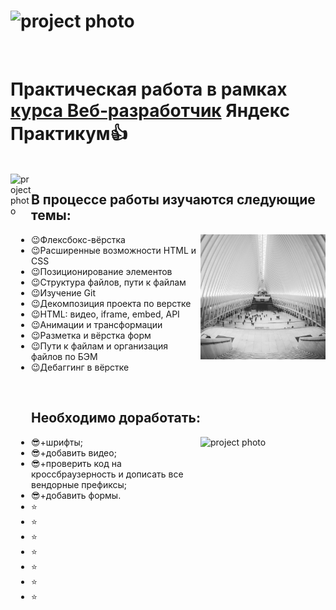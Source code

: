 
# <img src="https://media.giphy.com/media/TZf4ZyXb0lXXi/giphy.gif" alt="project photo" height="400" width="1100">
<br/>

# Практическая работа в рамках [курса Веб‑разработчик](https://practicum.yandex.ru/web/) Яндекс Практикум:thumbsup:

<br/>

<img align="left" src="https://media.giphy.com/media/xTiTnlanlqxnyENcZi/giphy.gif" alt="project photo" height="800" width="33">

## В процессе работы изучаются следующие темы:

<img align="right" src="./images/cards-interliving.png" height="200" width="200">

 + :wink:Флексбокс-вёрстка
 + :wink:Расширенные возможности HTML и CSS
 + :wink:Позиционирование элементов
 + :wink:Структура файлов, пути к файлам
 + :wink:Изучение Git
 + :wink:Декомпозиция проекта по верстке
 + :wink:HTML: видео, iframe, embed, API
 + :wink:Анимации и трансформации
 + :wink:Разметка и вёрстка форм
 + :wink:Пути к файлам и организация файлов по БЭМ
 + :wink:Дебаггинг в вёрстке

<br clear="right"/>


## Необходимо доработать:

<img align="right" src="https://media.giphy.com/media/k0ijJhqrUP4T2EvmJ1/giphy.gif" alt="project photo" height="200" width="200">


 + :sunglasses:+шрифты;
 + :sunglasses:+добавить видео;
 + :sunglasses:+проверить код на кроссбраузерность и дописать все вендорные префиксы;
 + :sunglasses:+добавить формы.
 + :star:
 + :star:
 + :star:
 + :star:
 + :star:
 + :star:
 + :star:

 <br clear="right"/>
 <br clear="left"/>



